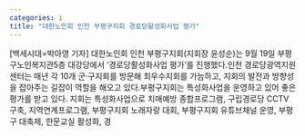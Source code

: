 ```yaml
---
categories: i
title: "대한노인회 인천 부평구지회 경로당활성화사업 평가"
---
```

[백세시대=박아영 기자] 대한노인회 인천 부평구지회(지회장 윤성순)는 9월 19일 부평구노인복지관5층 대강당에서 ‘경로당활성화사업 평가’를 진행했다.인천 경로당광역지원센터는 매년 각 10개 군·구지회를 방문해 최우수지회를 가늠하고, 지회의 발전과 방향성을 잡아주는 길잡이 역할을 해오고 있다.부평구지회는 특성화사업을 운영하고 있어 좋은 평가를 받고 있다. 지회는 특성화사업으로 치매예방 종합프로그램, 구립경로당 CCTV 구축, 지역연계프로그램, 부평구지회 노래자랑 대회, 부평구지회 유튜브채널 운영, 부평구 대축제, 한문교실 활성화, 경